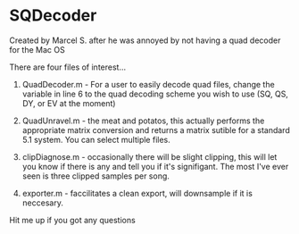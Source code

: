 # SQDecoder
Created by Marcel S. after he was annoyed by not having a quad decoder for the Mac OS

There are four files of interest...
  1) QuadDecoder.m - For a user to easily decode quad files, change the variable in line 6 to the quad decoding scheme you wish to use (SQ, QS, DY, or EV at the moment)
  
  2) QuadUnravel.m - the meat and potatos, this actually performs the appropriate matrix conversion and returns a matrix sutible for a standard 5.1 system. You can select multiple files.
  
  3) clipDiagnose.m - occasionally there will be slight clipping, this will let you know if there is any and tell you if it's signifigant. The most I've ever seen is three clipped samples per song.
  
  4) exporter.m - faccilitates a clean export, will downsample if it is neccesary.
  
  Hit me up if you got any questions
